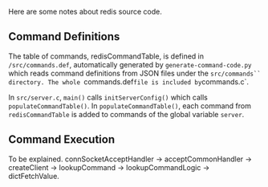 Here are some notes about redis source code.


Command Definitions
----

The table of commands, redisCommandTable, is defined in `/src/commands.def`,
automatically generated by `generate-command-code.py` which reads command
definitions from JSON files under the `src/commands`` directory. The whole
`commands.def` file is included by `commands.c`.

In `src/server.c`, `main()` calls `initServerConfig()` which calls
`populateCommandTable()`. In `populateCommandTable()`, each command from
`redisCommandTable` is added to commands of the global variable `server`.


Command Execution
----
To be explained.
connSocketAcceptHandler -> acceptCommonHandler -> createClient -> lookupCommand
-> lookupCommandLogic -> dictFetchValue.
